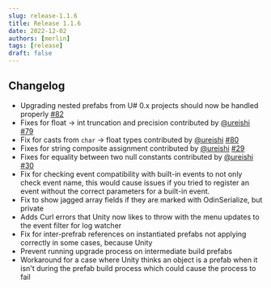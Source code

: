 ```yaml
---
slug: release-1.1.6
title: Release 1.1.6
date: 2022-12-02
authors: [merlin]
tags: [release]
draft: false
---
```


## Changelog

- Upgrading nested prefabs from U# 0.x projects should now be handled properly [#82](https://github.com/vrchat-community/UdonSharp/pull/82)
- Fixes for float -> int truncation and precision contributed by [@ureishi](https://github.com/ureishi) [#79](https://github.com/vrchat-community/UdonSharp/pull/79)
- Fix for casts from `char` -> float types contributed by [@ureishi](https://github.com/ureishi) [#80](https://github.com/vrchat-community/UdonSharp/pull/80)
- Fixes for string composite assignment contributed by [@ureishi](https://github.com/ureishi) [#29](https://github.com/vrchat-community/UdonSharp/pull/29)
- Fixes for equality between two null constants contributed by [@ureishi](https://github.com/ureishi) [#30](https://github.com/vrchat-community/UdonSharp/pull/30)
- Fix for checking event compatibility with built-in events to not only check event name, this would cause issues if you tried to register an event without the correct parameters for a built-in event.
- Fix to show jagged array fields if they are marked with OdinSerialize, but private
- Adds Curl errors that Unity now likes to throw with the menu updates to the event filter for log watcher
- Fix for inter-prefrab references on instantiated prefabs not applying correctly in some cases, because Unity
- Prevent running upgrade process on intermediate build prefabs
- Workaround for a case where Unity thinks an object is a prefab when it isn't during the prefab build process which could cause the process to fail
